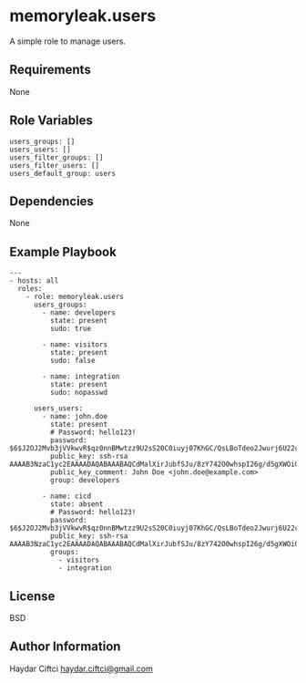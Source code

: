 memoryleak.users
================

A simple role to manage users.

Requirements
------------

None

Role Variables
--------------

    users_groups: []
    users_users: []
    users_filter_groups: []
    users_filter_users: []
    users_default_group: users



Dependencies
------------

None

Example Playbook
----------------

    ---
    - hosts: all
      roles:
        - role: memoryleak.users
          users_groups:
            - name: developers
              state: present
              sudo: true

            - name: visitors
              state: present
              sudo: false

            - name: integration
              state: present
              sudo: nopasswd

          users_users:
            - name: john.doe
              state: present
              # Password: hello123!
              password: $6$J2OJ2Mvb3jVVkwvR$qz0nnBMwtzz9U2sS20C0iuyj07KhGC/QsLBoTdeo2Jwurj6U22c7UoknG2F1Kklvyd13hkFpPrEVqXXQyOzLj0
              public_key: ssh-rsa AAAAB3NzaC1yc2EAAAADAQABAAABAQCdMalXirJubfSJu/8zY742O0whspI26g/d5gXWOiGUvCbxUdD8mOUKSvxIW+RKNiQyh9awgag/wTF+7K/RgtTPwVz687a2ZalVGI8/TTeZfldM9SsytCGniX9qyYkha206MV0C2vMbPKsBPFvuMMzZXer/mArl/2a0yDWEUhuHFz2D3ztfLmFVrEUfED8gQfmF4GRFGwlPhKJsMSevSxRaOvdyLfWSnrjVjEnc58W5xEcBXgG03BNZHK5k013tqag06zEC30YBWKqRR2eOf2yfjAkTzoZKM/TRvMaI8IFFH20z8SjuC8q7O1wfp+NEHmB6K7Ml38ByfOGTJiBEwv//
              public_key_comment: John Doe <john.doe@example.com>
              group: developers

            - name: cicd
              state: absent
              # Password: hello123!
              password: $6$J2OJ2Mvb3jVVkwvR$qz0nnBMwtzz9U2sS20C0iuyj07KhGC/QsLBoTdeo2Jwurj6U22c7UoknG2F1Kklvyd13hkFpPrEVqXXQyOzLj0
              public_key: ssh-rsa AAAAB3NzaC1yc2EAAAADAQABAAABAQCdMalXirJubfSJu/8zY742O0whspI26g/d5gXWOiGUvCbxUdD8mOUKSvxIW+RKNiQyh9awgag/wTF+7K/RgtTPwVz687a2ZalVGI8/TTeZfldM9SsytCGniX9qyYkha206MV0C2vMbPKsBPFvuMMzZXer/mArl/2a0yDWEUhuHFz2D3ztfLmFVrEUfED8gQfmF4GRFGwlPhKJsMSevSxRaOvdyLfWSnrjVjEnc58W5xEcBXgG03BNZHK5k013tqag06zEC30YBWKqRR2eOf2yfjAkTzoZKM/TRvMaI8IFFH20z8SjuC8q7O1wfp+NEHmB6K7Ml38ByfOGTJiBEwv//
              groups:
                - visitors
                - integration



License
-------

BSD

Author Information
------------------

Haydar Ciftci <haydar.ciftci@gmail.com>
